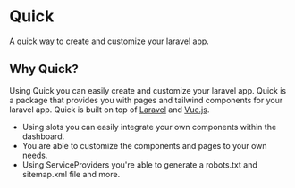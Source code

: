 # Quick

A quick way to create and customize your laravel app.


## Why Quick?

Using Quick you can easily create and customize your laravel app.
Quick is a package that provides you with pages and tailwind components for your laravel app.
Quick is built on top of [Laravel](https://laravel.com) and [Vue.js](https://vuejs.org/).

- Using slots you can easily integrate your own components within the dashboard.
- You are able to customize the components and pages to your own needs.
- Using ServiceProviders you're able to generate a robots.txt and sitemap.xml file and more.
